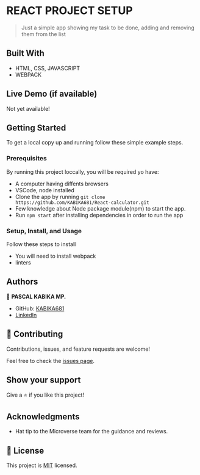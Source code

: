 # REACT PROJECT SETUP

> Just a simple app showing my task to be done, adding and removing them from the list

## Built With

- HTML, CSS, JAVASCRIPT
- WEBPACK

## Live Demo (if available)

Not yet available!

## Getting Started

To get a local copy up and running follow these simple example steps.

### Prerequisites

By running this project loccally, you will be required yo have:

- A computer having diffents browsers
- VSCode, node installed
- Clone the app by running `git clone https://github.com/KABIKA681/React-calculator.git `
- Few knowledge about Node package module(npm) to start the app.
- Run `npm start` after installing dependencies in order to run the app

### Setup, Install, and Usage

Follow these steps to install

- You will need to install webpack
- linters

## Authors

👤 **PASCAL KABIKA MP.**

- GitHub: [KABIKA681](https://github.com/KABIKA681?tab=overview&from=2021-12-01&to=2021-12-31)
- [LinkedIn](https://www.linkedin.com/in/pascal-kabika-443061220/)

## 🤝 Contributing

Contributions, issues, and feature requests are welcome!

Feel free to check the [issues page](https://github.com/KABIKA681/React-calculator/issues).

## Show your support

Give a ⭐️ if you like this project!

## Acknowledgments

- Hat tip to the Microverse team for the guidance and reviews.

## 📝 License

This project is [MIT](./MIT.md) licensed.
